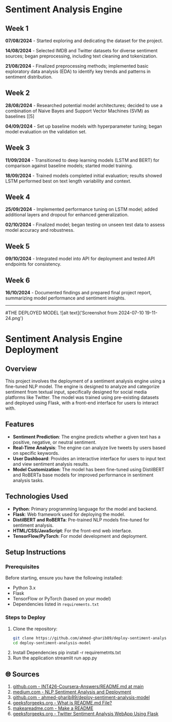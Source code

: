 # Sentiment Analysis Engine

## Week 1

**07/08/2024** - Started exploring and dedicating the dataset for the project.

**14/08/2024** - Selected IMDB and Twitter datasets for diverse sentiment sources; began preprocessing, including text cleaning and tokenization.

**21/08/2024** - Finalized preprocessing methods; implemented basic exploratory data analysis (EDA) to identify key trends and patterns in sentiment distribution.

## Week 2

**28/08/2024** - Researched potential model architectures; decided to use a combination of Naive Bayes and Support Vector Machines (SVM) as baselines [[5]

**04/09/2024** - Set up baseline models with hyperparameter tuning; began model evaluation on the validation set.

## Week 3

**11/09/2024** - Transitioned to deep learning models (LSTM and BERT) for comparison against baseline models; started model training.

**18/09/2024** - Trained models completed initial evaluation; results showed LSTM performed best on text length variability and context.

## Week 4

**25/09/2024** - Implemented performance tuning on LSTM model; added additional layers and dropout for enhanced generalization.

**02/10/2024** - Finalized model; began testing on unseen test data to assess model accuracy and robustness.

## Week 5

**09/10/2024** - Integrated model into API for deployment and tested API endpoints for consistency.

## Week 6

**16/10/2024** - Documented findings and prepared final project report, summarizing model performance and sentiment insights.

---
#THE DEPLOYED MODEL
![alt text]('Screenshot from 2024-07-10 19-11-24.png')



# Sentiment Analysis Engine Deployment

## Overview

This project involves the deployment of a sentiment analysis engine using a fine-tuned NLP model. The engine is designed to analyze and categorize sentiment from textual input, specifically designed for social media platforms like Twitter. The model was trained using pre-existing datasets and deployed using Flask, with a front-end interface for users to interact with.

## Features

- **Sentiment Prediction**: The engine predicts whether a given text has a positive, negative, or neutral sentiment.
- **Real-Time Analysis**: The engine can analyze live tweets by users based on specific keywords.
- **User Dashboard**: Provides an interactive interface for users to input text and view sentiment analysis results.
- **Model Customization**: The model has been fine-tuned using DistilBERT and RoBERTa base models for improved performance in sentiment analysis tasks.

## Technologies Used

- **Python**: Primary programming language for the model and backend.
- **Flask**: Web framework used for deploying the model.
- **DistilBERT and RoBERTa**: Pre-trained NLP models fine-tuned for sentiment analysis.
- **HTML/CSS/JavaScript**: For the front-end web interface.
- **TensorFlow/PyTorch**: For model development and deployment.

## Setup Instructions

### Prerequisites

Before starting, ensure you have the following installed:

- Python 3.x
- Flask
- TensorFlow or PyTorch (based on your model)
- Dependencies listed in `requirements.txt`

### Steps to Deploy

1. Clone the repository:
   ```bash
   git clone https://github.com/ahmed-gharib89/deploy-sentiment-analysis-model.git
   cd deploy-sentiment-analysis-model
2. Install Dependencies
    pip install -r requiremetnts.txt
3. Run the application
    streamlit run app.py



## 🌐 Sources
1. [github.com - INT426-Coursera-Answers/README.md at main](https://github.com/Bhanupriya-art/INT426-Coursera-Answers/blob/main/README.md)
2. [medium.com - NLP Sentiment Analysis and Deployment](https://medium.com/@kwabenaabrefa/nlp-sentiment-analysis-and-deployment-610dc02254ad)
3. [github.com - ahmed-gharib89/deploy-sentiment-analysis-model](https://github.com/ahmed-gharib89/deploy-sentiment-analysis-model)
4. [geeksforgeeks.org - What is README.md File?](https://www.geeksforgeeks.org/what-is-readme-md-file/)
5. [makeareadme.com - Make a README](https://www.makeareadme.com/)
6. [geeksforgeeks.org - Twitter Sentiment Analysis WebApp Using Flask](https://www.geeksforgeeks.org/twitter-sentiment-analysis-webapp-using-flask/)
